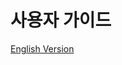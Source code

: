 # 사용자 가이드
[English Version](https://github.com/SILENCE-SIMSOOL/SilenceUtils-User-Guide/tree/English)
